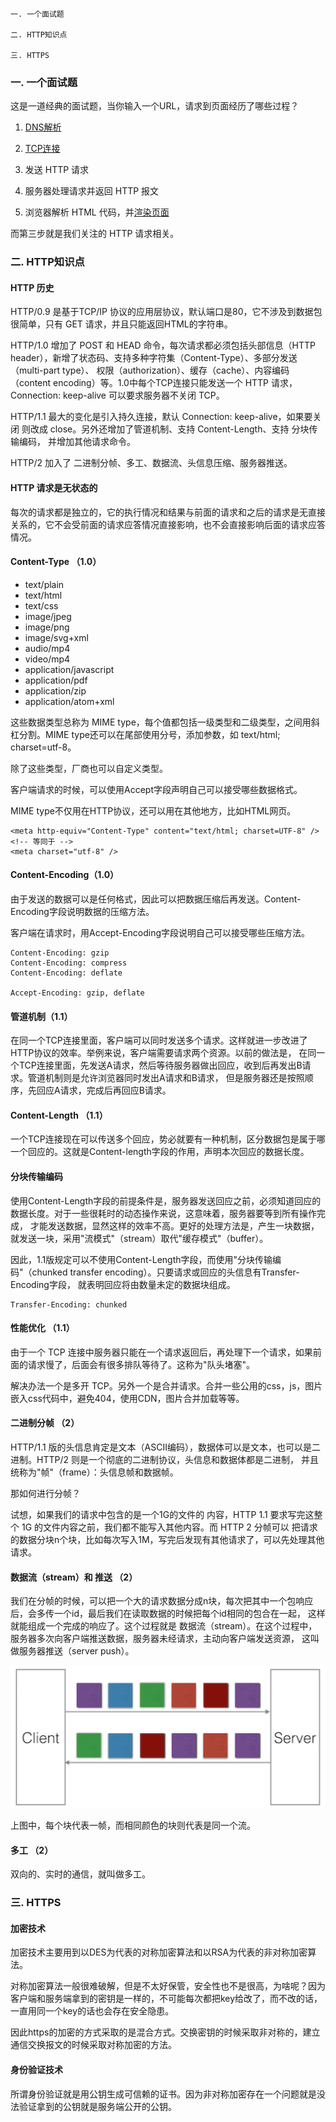
    一. 一个面试题

    二. HTTP知识点

    三. HTTPS

### 一. 一个面试题

 这是一道经典的面试题，当你输入一个URL，请求到页面经历了哪些过程？

 1) [DNS解析](/file/dns.md)

 2) [TCP连接](/file/net-tcp.md)

 3) 发送 HTTP 请求

 4) 服务器处理请求并返回 HTTP 报文

 5) 浏览器解析 HTML 代码，并[渲染页面](/file/hc.md)

 而第三步就是我们关注的 HTTP 请求相关。

### 二. HTTP知识点

 #### HTTP 历史

 HTTP/0.9 是基于TCP/IP 协议的应用层协议，默认端口是80，它不涉及到数据包很简单，只有 GET 请求，并且只能返回HTML的字符串。

 HTTP/1.0 增加了 POST 和 HEAD 命令，每次请求都必须包括头部信息（HTTP header），新增了状态码、支持多种字符集（Content-Type）、多部分发送（multi-part type）、
 权限（authorization）、缓存（cache）、内容编码（content encoding）等。1.0中每个TCP连接只能发送一个 HTTP 请求，Connection: keep-alive 可以要求服务器不关闭 TCP。

 HTTP/1.1 最大的变化是引入持久连接，默认 Connection: keep-alive，如果要关闭 则改成 close。另外还增加了管道机制、支持 Content-Length、支持 分块传输编码，
 并增加其他请求命令。

 HTTP/2 加入了 二进制分帧、多工、数据流、头信息压缩、服务器推送。

 #### HTTP 请求是无状态的

 每次的请求都是独立的，它的执行情况和结果与前面的请求和之后的请求是无直接关系的，它不会受前面的请求应答情况直接影响，也不会直接影响后面的请求应答情况。

 #### Content-Type （1.0）

 * text/plain
 * text/html
 * text/css
 * image/jpeg
 * image/png
 * image/svg+xml
 * audio/mp4
 * video/mp4
 * application/javascript
 * application/pdf
 * application/zip
 * application/atom+xml

 这些数据类型总称为 MIME type，每个值都包括一级类型和二级类型，之间用斜杠分割。MIME type还可以在尾部使用分号，添加参数，如 text/html; charset=utf-8。

 除了这些类型，厂商也可以自定义类型。

 客户端请求的时候，可以使用Accept字段声明自己可以接受哪些数据格式。

 MIME type不仅用在HTTP协议，还可以用在其他地方，比如HTML网页。

 ```
 <meta http-equiv="Content-Type" content="text/html; charset=UTF-8" />
 <!-- 等同于 -->
 <meta charset="utf-8" />
 ```

 #### Content-Encoding（1.0）

 由于发送的数据可以是任何格式，因此可以把数据压缩后再发送。Content-Encoding字段说明数据的压缩方法。

 客户端在请求时，用Accept-Encoding字段说明自己可以接受哪些压缩方法。

 ```
 Content-Encoding: gzip
 Content-Encoding: compress
 Content-Encoding: deflate

 Accept-Encoding: gzip, deflate
 ```

 #### 管道机制（1.1）

 在同一个TCP连接里面，客户端可以同时发送多个请求。这样就进一步改进了HTTP协议的效率。举例来说，客户端需要请求两个资源。以前的做法是，
 在同一个TCP连接里面，先发送A请求，然后等待服务器做出回应，收到后再发出B请求。管道机制则是允许浏览器同时发出A请求和B请求，
 但是服务器还是按照顺序，先回应A请求，完成后再回应B请求。

 #### Content-Length （1.1）

 一个TCP连接现在可以传送多个回应，势必就要有一种机制，区分数据包是属于哪一个回应的。这就是Content-length字段的作用，声明本次回应的数据长度。

 #### 分块传输编码

 使用Content-Length字段的前提条件是，服务器发送回应之前，必须知道回应的数据长度。对于一些很耗时的动态操作来说，这意味着，服务器要等到所有操作完成，
 才能发送数据，显然这样的效率不高。更好的处理方法是，产生一块数据，就发送一块，采用"流模式"（stream）取代"缓存模式"（buffer）。

 因此，1.1版规定可以不使用Content-Length字段，而使用"分块传输编码"（chunked transfer encoding）。只要请求或回应的头信息有Transfer-Encoding字段，
 就表明回应将由数量未定的数据块组成。

 ```
 Transfer-Encoding: chunked
 ```

 #### 性能优化 （1.1）

 由于一个 TCP 连接中服务器只能在一个请求返回后，再处理下一个请求，如果前面的请求慢了，后面会有很多排队等待了。这称为"队头堵塞"。

 解决办法一个是多开 TCP。另外一个是合并请求。合并一些公用的css，js，图片嵌入css代码中，避免404，使用CDN，图片合并加载等等。

 #### 二进制分帧 （2）

 HTTP/1.1 版的头信息肯定是文本（ASCII编码），数据体可以是文本，也可以是二进制。HTTP/2 则是一个彻底的二进制协议，头信息和数据体都是二进制，
 并且统称为"帧"（frame）：头信息帧和数据帧。

 那如何进行分帧？

 试想，如果我们的请求中包含的是一个1G的文件的 内容，HTTP 1.1 要求写完这整个 1G 的文件内容之前，我们都不能写入其他内容。而 HTTP 2 分帧可以
 把请求的数据分块n个块，比如每次写入1M，写完后发现有其他请求了，可以先处理其他请求。

 #### 数据流（stream）和 推送 （2）

 我们在分帧的时候，可以把一个大的请求数据分成n块，每次把其中一个包响应后，会多传一个id，最后我们在读取数据的时候把每个id相同的包合在一起，
 这样就能组成一个完成的响应了。这个过程就是 数据流（stream）。在这个过程中，服务器多次向客户端推送数据，服务器未经请求，主动向客户端发送资源，
 这叫做服务器推送（server push）。

 ![layout viewport](/img/http-1.png)

 上图中，每个块代表一帧，而相同颜色的块则代表是同一个流。

 #### 多工 （2）

 双向的、实时的通信，就叫做多工。

### 三. HTTPS

 #### 加密技术

 加密技术主要用到以DES为代表的对称加密算法和以RSA为代表的非对称加密算法。

 对称加密算法一般很难破解，但是不太好保管，安全性也不是很高，为啥呢？因为客户端和服务端拿到的密钥是一样的，不可能每次都把key给改了，而不改的话，一直用同一个key的话也会存在安全隐患。

 因此https的加密的方式采取的是混合方式。交换密钥的时候采取非对称的，建立通信交换报文的时候采取对称加密的方法。

 #### 身份验证技术

 所谓身份验证就是用公钥生成可信赖的证书。因为非对称加密存在一个问题就是没法验证拿到的公钥就是服务端公开的公钥。
